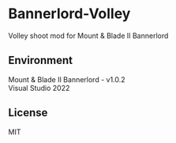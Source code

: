 # Bannerlord-Volley
Volley shoot mod for Mount & Blade II Bannerlord  

## Environment  
Mount & Blade II Bannerlord - v1.0.2  
Visual Studio 2022  

## License  
MIT
